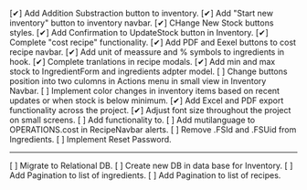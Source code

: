 [✔] Add Addition Substraction button to inventory.
[✔] Add "Start new inventory" button to inventory navbar.
[✔] CHange New Stock buttons styles.
[✔] Add Confirmation to UpdateStock button in Inventory.
[✔] Complete "cost recipe" functionality.
[✔] Add PDF and Eexel buttons to cost recipe navbar.
[✔] Add unit of meassure and % symbols to ingredients in <GeneretaPDF /> hook.
[✔] Complete tranlations in recipe modals.
[✔] Add min and max stock to IngredientForm and ingredients adpter model.
[ ] Change buttons position into two culomns in Actions menu in small view in Inventory Navbar.
[ ] Implement color changes in inventory items based on recent updates or when stock is below minimum.
[✔] Add Excel and PDF export functionality across the project.
[✔] Adjust font size throughout the project on small screens.
[ ] Add functionality to.
[ ] Add mutilanguage to OPERATIONS.cost in RecipeNavbar alerts.
[ ] Remove .FSId and .FSUid from Ingredients.
[ ] Implement Reset Password.

-----------------------------------------------------------

[ ] Migrate to Relational DB.
[ ] Create new DB in data base for Inventory.
[ ] Add Pagination to list of ingredients.
[ ] Add Pagination to list of recipes.
